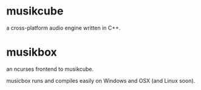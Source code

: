 # musikcube

a cross-platform audio engine written in C++.

# musikbox

an ncurses frontend to musikcube.

musicbox runs and compiles easily on Windows and OSX (and Linux soon).
